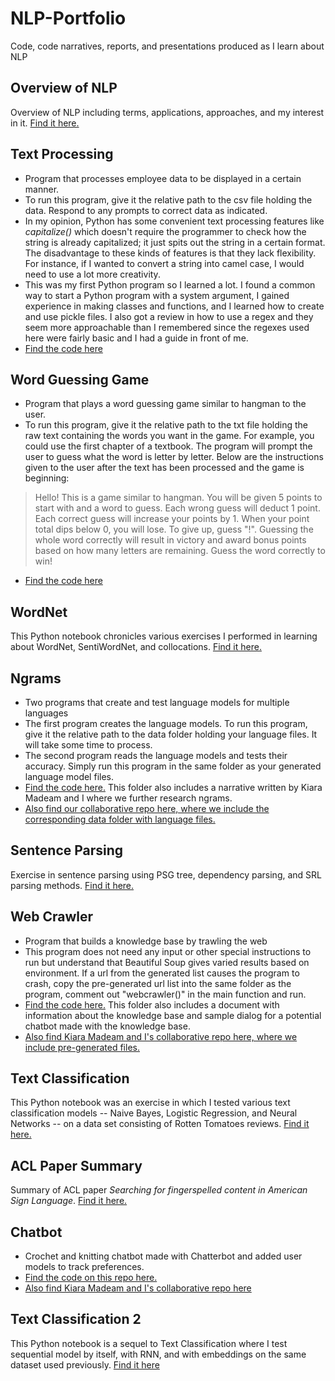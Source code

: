 # NLP-Portfolio
Code, code narratives, reports, and presentations produced as I learn about NLP

## Overview of NLP
Overview of NLP including terms, applications, approaches, and my interest in it. [Find it here.](Overview_of_NLP.pdf)

## Text Processing
- Program that processes employee data to be displayed in a certain manner.
- To run this program, give it the relative path to the csv file holding the data. Respond to any prompts to correct data as indicated.
- In my opinion, Python has some convenient text processing features like *capitalize()* which doesn't require the programmer to check how the string is already capitalized; it just spits out the string in a certain format. The disadvantage to these kinds of features is that they lack flexibility. For instance, if I wanted to convert a string into camel case, I would need to use a lot more creativity.
- This was my first Python program so I learned a lot. I found a common way to start a Python program with a system argument, I gained experience in making classes and functions, and I learned how to create and use pickle files. I also got a review in how to use a regex and they seem more approachable than I remembered since the regexes used here were fairly basic and I had a guide in front of me.
- [Find the code here](1_Text_Processing.py)

## Word Guessing Game
- Program that plays a word guessing game similar to hangman to the user.
- To run this program, give it the relative path to the txt file holding the raw text containing the words you want in the game. For example, you could use the first chapter of a textbook. The program will prompt the user to guess what the word is letter by letter. Below are the instructions given to the user after the text has been processed and the game is beginning:
> Hello! This is a game similar to hangman. You will be given 5 points to start with and a word to guess. Each wrong guess will deduct 1 point. Each correct guess will increase your points by 1. When your point total dips below 0, you will lose. To give up, guess "!". Guessing the whole word correctly will result in victory and award bonus points based on how many letters are remaining. Guess the word correctly to win!
- [Find the code here](2_Word_Guessing_Game.py)

## WordNet
This Python notebook chronicles various exercises I performed in learning about WordNet, SentiWordNet, and collocations. [Find it here.](WordNet.pdf)

## Ngrams
- Two programs that create and test language models for multiple languages
- The first program creates the language models. To run this program, give it the relative path to the data folder holding your language files. It will take some time to process.
- The second program reads the language models and tests their accuracy. Simply run this program in the same folder as your generated language model files.
- [Find the code here.](4_Ngrams) This folder also includes a narrative written by Kiara Madeam and I where we further research ngrams.
- [Also find our collaborative repo here, where we include the corresponding data folder with language files.](https://github.com/cmn180003/Ngrams)

## Sentence Parsing
Exercise in sentence parsing using PSG tree, dependency parsing, and SRL parsing methods. [Find it here.](Sentence_Parsing.pdf)

## Web Crawler
- Program that builds a knowledge base by trawling the web
- This program does not need any input or other special instructions to run but understand that Beautiful Soup gives varied results based on environment. If a url from the generated list causes the program to crash, copy the pre-generated url list into the same folder as the program, comment out "webcrawler()" in the main function and run.
- [Find the code here.](5_Web_Crawler) This folder also includes a document with information about the knowledge base and sample dialog for a potential chatbot made with the knowledge base.
- [Also find Kiara Madeam and I's collaborative repo here, where we include pre-generated files.](https://github.com/kiara-aleecia/WebCrawler)

## Text Classification
This Python notebook was an exercise in which I tested various text classification models -- Naive Bayes, Logistic Regression, and Neural Networks -- on a data set consisting of Rotten Tomatoes reviews. [Find it here.](Text_Classification.pdf)

## ACL Paper Summary
Summary of ACL paper *Searching for fingerspelled content in American Sign Language*. [Find it here.](ACL_Paper_Summary.pdf)

## Chatbot
- Crochet and knitting chatbot made with Chatterbot and added user models to track preferences.
- [Find the code on this repo here.](6_Chatbot)
- [Also find Kiara Madeam and I's collaborative repo here](https://github.com/cmn180003/Chatbot)

## Text Classification 2
This Python notebook is a sequel to Text Classification where I test sequential model by itself, with RNN, and with embeddings on the same dataset used previously. [Find it here](Text_Classification_2.pdf)
